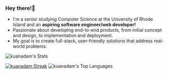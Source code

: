 ### Hey there!👋
- I'm a senior studying Computer Science at the University of Rhode Island and an **aspiring software engineer/web developer!**
- Passionate about developing end-to-end products, from initial concept and design, to implementation and deployment.
- My goal is to create full-stack, user-friendly solutions that address real-world problems.

![kuanadam's Stats](https://github-readme-stats.vercel.app/api?username=kuanadam&theme=tokyonight&show_icons=true&hide_border=true&count_private=true)



[![kuanadam Streak](https://streak-stats.demolab.com/?user=kuanadam)](https://git.io/streak-stats)
![kuanadam's Top Languages](https://github-readme-stats.vercel.app/api/top-langs/?username=kuanadam&theme=tokyonight&show_icons=true&hide_border=true&layout=compact)
